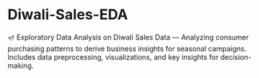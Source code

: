 # Diwali-Sales-EDA
🪔 Exploratory Data Analysis on Diwali Sales Data — Analyzing consumer purchasing patterns to derive business insights for seasonal campaigns. Includes data preprocessing, visualizations, and key insights for decision-making.
